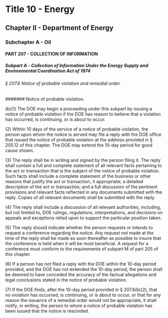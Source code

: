 
# Title 10 - Energy
## Chapter II - Department of Energy
### Subchapter A - Oil
#### PART 207 - COLLECTION OF INFORMATION
##### Subpart A - Collection of Information Under the Energy Supply and Environmental Coordination Act of 1974
###### § 207.6 Notice of probable violation and remedial order.
####### Notice of probable violation.

(b)(1) The DOE may begin a proceeding under this subpart by issuing a notice of probable violation if the DOE has reason to believe that a violation has occurred, is continuing, or is about to occur.

(2) Within 10 days of the service of a notice of probable violation, the person upon whom the notice is served may file a reply with the DOE office that issued the notice of probable violation at the address provided in § 205.12 of this chapter. The DOE may extend the 10-day period for good cause shown.

(3) The reply shall be in writing and signed by the person filing it. The reply shall contain a full and complete statement of all relevant facts pertaining to the act or transaction that is the subject of the notice of probable violation. Such facts shall include a complete statement of the business or other reasons that justify the act or transaction, it appropriate; a detailed description of the act or transaction; and a full discussion of the pertinent provisions and relevant facts reflected in any documents submitted with the reply. Copies of all relevant documents shall be submitted with the reply.

(4) The reply shall include a discussion of all relevant authorities, including, but not limited to, DOE rulings, regulations, interpretations, and decisions on appeals and exceptions relied upon to support the particular position taken.

(5) The reply should indicate whether the person requests or intends to request a conference regarding the notice. Any request not made at the time of the reply shall be made as soon thereafter as possible to insure that the conference is held when it will be most beneficial. A request for a conference must conform to the requirements of subpart M of part 205 of this chapter.

(6) If a person has not filed a reply with the DOE within the 10-day period provided, and the DOE has not extended the 10-day period, the person shall be deemed to have conceded the accuracy of the factual allegations and legal conclusions stated in the notice of probable violation.

(7) If the DOE finds, after the 10-day period provided in § 207.6(b)(2), that no violation has occurred, is continuing, or is about to occur, or that for any reason the issuance of a remedial order would not be appropriate, it shall notify, in writing, the person to whom a notice of probable violation has been issued that the notice is rescinded.
